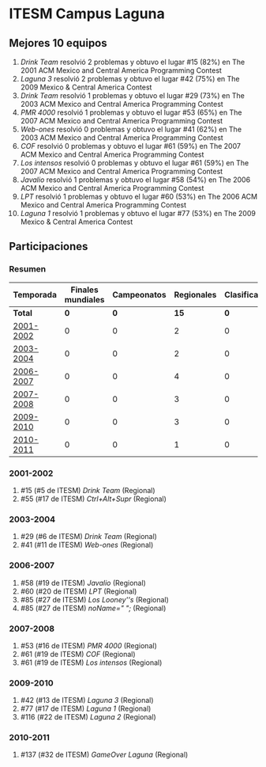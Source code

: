 ---
---

# ITESM Campus Laguna

## Mejores 10 equipos

1. _Drink Team_ resolvió 2 problemas y obtuvo el lugar #15 (82%) en The 2001 ACM Mexico and Central America Programming Contest
1. _Laguna 3_ resolvió 2 problemas y obtuvo el lugar #42 (75%) en The 2009 Mexico & Central America Contest
1. _Drink Team_ resolvió 1 problemas y obtuvo el lugar #29 (73%) en The 2003 ACM Mexico and Central America Programming Contest
1. _PMR 4000_ resolvió 1 problemas y obtuvo el lugar #53 (65%) en The 2007 ACM Mexico and Central America Programming Contest
1. _Web-ones_ resolvió 0 problemas y obtuvo el lugar #41 (62%) en The 2003 ACM Mexico and Central America Programming Contest
1. _COF_ resolvió 0 problemas y obtuvo el lugar #61 (59%) en The 2007 ACM Mexico and Central America Programming Contest
1. _Los intensos_ resolvió 0 problemas y obtuvo el lugar #61 (59%) en The 2007 ACM Mexico and Central America Programming Contest
1. _Javalio_ resolvió 1 problemas y obtuvo el lugar #58 (54%) en The 2006 ACM Mexico and Central America Programming Contest
1. _LPT_ resolvió 1 problemas y obtuvo el lugar #60 (53%) en The 2006 ACM Mexico and Central America Programming Contest
1. _Laguna 1_ resolvió 1 problemas y obtuvo el lugar #77 (53%) en The 2009 Mexico & Central America Contest

## Participaciones

### Resumen

| Temporada | Finales mundiales | Campeonatos | Regionales | Clasificatorios | Equipos |
| --- | --- | --- | --- | --- | --- |
| **Total** | **0** | **0** | **15** | **0** | **15** |
| [2001-2002](#2001-2002) | 0 | 0 | 2 | 0 | 2 |
| [2003-2004](#2003-2004) | 0 | 0 | 2 | 0 | 2 |
| [2006-2007](#2006-2007) | 0 | 0 | 4 | 0 | 4 |
| [2007-2008](#2007-2008) | 0 | 0 | 3 | 0 | 3 |
| [2009-2010](#2009-2010) | 0 | 0 | 3 | 0 | 3 |
| [2010-2011](#2010-2011) | 0 | 0 | 1 | 0 | 1 |

### 2001-2002

1. #15 (#5 de ITESM) _Drink Team_ (Regional)
1. #55 (#17 de ITESM) _Ctrl+Alt+Supr_ (Regional)

### 2003-2004

1. #29 (#6 de ITESM) _Drink Team_ (Regional)
1. #41 (#11 de ITESM) _Web-ones_ (Regional)

### 2006-2007

1. #58 (#19 de ITESM) _Javalio_ (Regional)
1. #60 (#20 de ITESM) _LPT_ (Regional)
1. #85 (#27 de ITESM) _Los Looney''s_ (Regional)
1. #85 (#27 de ITESM) _noName=" ";_ (Regional)

### 2007-2008

1. #53 (#16 de ITESM) _PMR 4000_ (Regional)
1. #61 (#19 de ITESM) _COF_ (Regional)
1. #61 (#19 de ITESM) _Los intensos_ (Regional)

### 2009-2010

1. #42 (#13 de ITESM) _Laguna 3_ (Regional)
1. #77 (#17 de ITESM) _Laguna 1_ (Regional)
1. #116 (#22 de ITESM) _Laguna 2_ (Regional)

### 2010-2011

1. #137 (#32 de ITESM) _GameOver Laguna_ (Regional)




